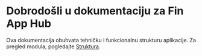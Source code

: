 # Dobrodošli u dokumentaciju za Fin App Hub

Ova dokumentacija obuhvata tehničku i funkcionalnu strukturu aplikacije. Za pregled modula, pogledajte [Struktura](struktura.md).
